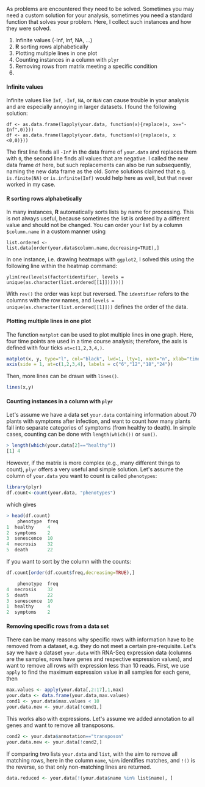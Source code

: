 As problems are encountered they need to be solved. Sometimes you may need a custom solution for your analysis, sometimes you need a standard function that solves your problem. Here, I collect such instances and how they were solved. 

1. Infinite values (-Inf, Inf, NA, ...)
2. **R** sorting rows alphabetically
3. Plotting multiple lines in one plot
4. Counting instances in a column with `plyr`
5. Removing rows from matrix meeting a specific condition
6. 

#### Infinite values

Infinite values like `Inf`, `-Inf`, `NA`, or `NaN` can cause trouble in your analysis and are especially annoying in larger datasets. I found the following solution:

```
df <- as.data.frame(lapply(your.data, function(x){replace(x, x=="-Inf",0)}))
df <- as.data.frame(lapply(your.data, function(x){replace(x, x <0,0)}))
```
The first line finds all `-Inf` in the data frame of `your.data` and replaces them with `0`, the second line finds all values that are negative. I called the new data frame `df` here, but such replacements can also be run subsequently, naming the new data frame as the old. Some solutions claimed that e.g. `is.finite(NA)` or `is.infinite(Inf)` would help here as well, but that never worked in my case. 


#### R sorting rows alphabetically

In many instances, **R** automatically sorts lists by name for processing. This is not always useful, because sometimes the list is ordered by a different value and should not be changed. You can order your list by a column `$column.name` in a custom manner using
```
list.ordered <- list.data[order(your.data$column.name,decreasing=TRUE),]
```
In one instance, i.e. drawing heatmaps with `ggplot2`, I solved this using the following line within the heatmap command:
```
ylim(rev(levels(factor(identifier, levels = unique(as.character(list.ordered[[1]]))))))
```
With `rev()` the order was kept but reversed. The `identifier` refers to the columns with the row names, and `levels = unique(as.character(list.ordered[[1]]))` defines the order of the data. 


#### Plotting multiple lines in one plot

The function `matplot` can be used to plot multiple lines in one graph. Here, four time points are used in a time course analysis; therefore, the axis is defined with four ticks `at=c(1,2,3,4,)`. 
```R
matplot(x, y, type="l", col="black", lwd=1, lty=1, xaxt="n", xlab="time [hpi]", ylab=expression("norm.expression [FPKM]"))
axis(side = 1, at=c(1,2,3,4), labels = c("6","12","18","24"))
```
Then, more lines can be drawn with `lines()`.
```R
lines(x,y)
```


#### Counting instances in a column with `plyr`

Let's assume we have a data set `your.data` containing information about 70 plants with symptoms after infection, and want to count how many plants fall into separate categories of symptoms (from healthy to death). In simple cases, counting can be done with `length(which())` or `sum()`. 
```R
> length(which(your.data[2]=="healthy"))
[1] 4
```
However, if the matrix is more complex (e.g., many different things to count), `plyr` offers a very useful and simple solution. Let's assume the column of `your.data` you want to count is called `phenotypes`:
```R
library(plyr)
df.count<-count(your.data, "phenotypes")
```
which gives
```R
> head(df.count)
    phenotype  freq
1  healthy     4
2  symptoms    2
3  senescence  10
4  necrosis    32
5  death       22
```
If you want to sort by the column with the counts:
```R
df.count[order(df.count$freq,decreasing=TRUE),]

    phenotype  freq
4  necrosis    32
5  death       22
3  senescence  10
1  healthy     4
2  symptoms    2
```


#### Removing specific rows from a data set

There can be many reasons why specific rows with information have to be removed from a dataset, e.g. they do not meet a certain pre-requisite. Let's say we have a dataset `your.data` with RNA-Seq expression data (columns are the samples, rows have genes and respective expression values), and want to remove all rows with expression less than 10 reads. First, we use `apply` to find the maximum expression value in all samples for each gene, then 
```R
max.values <- apply(your.data[,2:17],1,max)
your.data <- data.frame(your.data,max.values)
cond1 <- your.data$max.values < 10
your.data.new <- your.data[!cond1,]
```
This works also with expressions. Let's assume we added annotation to all genes and want to remove all transposons.
```R
cond2 <- your.data$annotation=="transposon"
your.data.new <- your.data[!cond2,]
``` 

If comparing two lists `your.data` and `list`, with the aim to remove all matching rows, here in the column `name`, `%in%` identifies matches, and `!()` is the reverse, so that only non-matching lines are returned. 
```R
data.reduced <- your.data[!(your.data$name %in% list$name), ]
```
